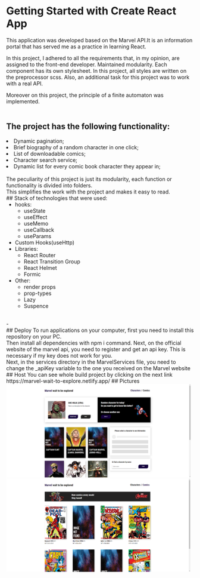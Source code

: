 # Getting Started with Create React App

This application was developed based on the Marvel API.It is an information portal that has served me as a practice in learning React.<br/>

In this project, I adhered to all the requirements that, in my opinion, are assigned to the front-end developer.
Maintained modularity. Each component has its own stylesheet. In this project, all styles are written on the preprocessor scss.
Also, an additional task for this project was to work with a real API.

Moreover on this project, the principle of a finite automaton was implemented.<br/><br/>
## The project has the following functionality:
<li>Dynamic pagination;
<li>Brief biography of a random character in one click;
<li>List of downloadable comics;
<li>Character search service;
<li>Dynamic list for every comic book character they appear in;<br/>
<br/>The peculiarity of this project is just its modularity, each function or functionality is divided into folders.<br/> This simplifies the work with the project and makes it easy to read.<br/>
## Stack of technologies that were used:
 <ul> 
  <li>hooks:
    <ul>
      <li>useState
      <li>useEffect
      <li>useMemo
      <li>useCallback
      <li>useParams
    </ul>
   <li>Custom Hooks(useHttp)
   <li>Libraries:
     <ul>
       <li>React Router
       <li>React Transition Group
       <li>React Helmet 
       <li>Formic
     </ul>
   <li>Other:
      <ul>
        <li>render props
        <li>prop-types
        <li>Lazy
        <li>Suspence
      </ul>
</ul> </br>  
-</br>
## Deploy  
To run applications on your computer, first you need to install this repository on your PC.<br/>
Then install all dependencies with npm i command. Next, on the official website of the marvel api,
you need to register and get an api key. This is necessary if my key does not work for you.<br/>
Next, in the services directory in the MarvelServices file, you need to change the _apiKey variable
to the one you received on the Marvel website<br/>
## Host
You can see whole build project by clicking on the next link<br/>
https://marvel-wait-to-explore.netlify.app/
## Pictures
<img src="https://github.com/Sentry11/media/raw/main/marvel.png" height="250"/>
<img src="https://github.com/Sentry11/media/raw/main/marvel-1.png" height="250"/>


